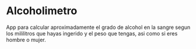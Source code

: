 # Alcoholimetro

App para calcular aproximadamente
el grado de alcohol en la sangre segun los mililitros
que hayas ingerido y el peso que tengas, asi como si eres
hombre o mujer.

